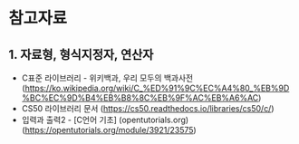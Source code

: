 <br/>

# 참고자료

## 1. 자료형, 형식지정자, 연산자

- C표준 라이브러리 - 위키백과, 우리 모두의 백과사전 (https://ko.wikipedia.org/wiki/C_%ED%91%9C%EC%A4%80_%EB%9D%BC%EC%9D%B4%EB%B8%8C%EB%9F%AC%EB%A6%AC)
- CS50 라이브러리 문서 (https://cs50.readthedocs.io/libraries/cs50/c/)
- 입력과 출력2 - [C언어 기초] (opentutorials.org) (https://opentutorials.org/module/3921/23575)

<br/>

